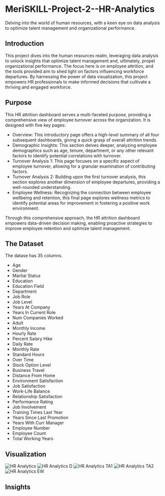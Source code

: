 # MeriSKILL-Project-2--HR-Analytics
Delving into the world of human resources, with a keen eye on data analysis to optimize talent management and organizational performance.

## Introduction
This project dives into the human resources realm, leveraging data analysis to unlock insights that optimize talent management and, ultimately, propel organizational performance.  The focus here is on employee attrition, and the tools provided aim to shed light on factors influencing workforce departures. By harnessing the power of data visualization, this project empowers HR professionals to make informed decisions that cultivate a thriving and engaged workforce.

## Purpose
This HR attrition dashboard serves a multi-faceted purpose, providing a comprehensive view of employee turnover across the organization. It is designed with five key pages:

* Overview: This introductory page offers a high-level summary of all four subsequent dashboards, giving a quick grasp of overall attrition trends.
* Demographic Insights: This section delves deeper, analyzing employee demographics such as age, tenure, department, or any other relevant factors to identify potential correlations with turnover.
* Turnover Analysis 1: This page focuses on a specific aspect of employee turnover, allowing for a granular examination of contributing factors.
* Turnover Analysis 2: Building upon the first turnover analysis, this section explores another dimension of employee departures, providing a well-rounded understanding.
* Employee Wellness: Recognizing the connection between employee wellbeing and retention, this final page explores wellness metrics to identify potential areas for improvement in fostering a positive work environment.

Through this comprehensive approach, the HR attrition dashboard empowers data-driven decision making, enabling proactive strategies to improve employee retention and optimize talent management.

## The Dataset
The datase has 35 columns.
  * Age
  * Gender
  * Marital Status
  * Education
  * Education Field
  * Department
  * Job Role
  * Job Level
  * Years At Company
  * Years In Current Role
  * Num Companies Worked
  * Adult
  * Monthly Income
  * Hourly Rate
  * Percent Salary Hike
  * Daily Rate
  * Monthly Rate
  * Standard Hours
  * Over Time
  * Stock Option Level
  * Business Travel
  * Distance From Home
  * Environment Satisfaction
  * Job Satisfaction
  * Work-Life Balance
  * Relationship Satisfaction
  * Performance Rating
  * Job Involvement
  * Training Times Last Year
  * Years Since Last Promotion
  * Years With Curr Manager
  * Employee Number
  * Employee Count
  * Total Working Years

## Visualization

![HR Analytics](https://github.com/MsDebnath/MeriSKILL-Project-2--HR-Analytics/assets/134738648/f59736a6-e287-4f38-933b-bd49d7ff9b29)
![HR Analytics D](https://github.com/MsDebnath/MeriSKILL-Project-2--HR-Analytics/assets/134738648/8d0d5128-2dcb-4c28-b57d-28f4595b8423)
![HR Analytics TA1](https://github.com/MsDebnath/MeriSKILL-Project-2--HR-Analytics/assets/134738648/ea9a2a60-eaa7-4796-8a46-be9252ab2a06)
![HR Analytics TA2](https://github.com/MsDebnath/MeriSKILL-Project-2--HR-Analytics/assets/134738648/3916acdc-5c4d-44c0-bc6a-742837f295ab)
![HR Analytics EW](https://github.com/MsDebnath/MeriSKILL-Project-2--HR-Analytics/assets/134738648/d4d9d502-da5d-49d1-89a7-4eaddba09b3c)

## Insights
